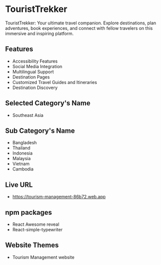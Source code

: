 
# TouristTrekker

TouristTrekker: Your ultimate travel companion. Explore destinations, plan adventures, book experiences, and connect with fellow travelers on this immersive and inspiring platform.


## Features

 - Accessibility Features
 - Social Media Integration
 - Multilingual Support
 - Destination Pages
 - Customized Travel Guides and Itineraries
 - Destination Discovery


## Selected Category's Name

- Southeast Asia

## Sub Category's Name
- Bangladesh
- Thailand
- Indonesia
- Malaysia
- Vietnam
- Cambodia



## Live URL
- https://tourism-management-86b72.web.app
## npm  packages
-  React Awesome reveal
-  React-simple-typewriter
## Website Themes
- Tourism Management website